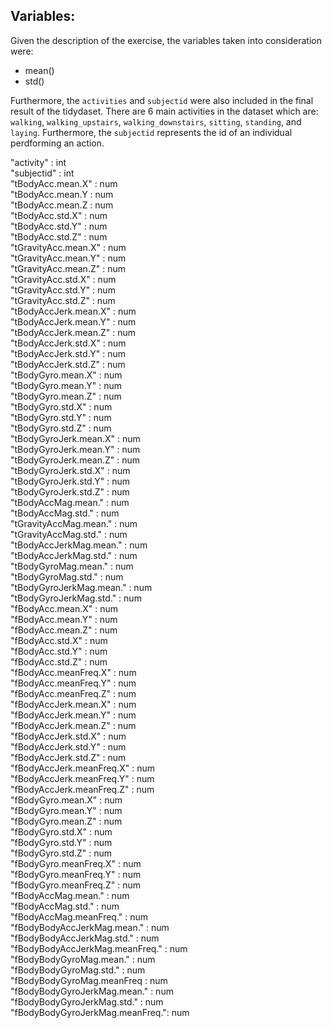 ## Variables:
Given the description of the exercise, the variables taken into consideration were:
* mean()
* std()

Furthermore, the ```activities``` and ```subjectid``` were also included in the final result of the tidydaset. There are 6 main activities in the dataset which are: ```walking```, ```walking_upstairs```, ```walking_downstairs```, ```sitting```, ```standing```, and ```laying```. Furthermore, the ```subjectid``` represents the id of an individual perdforming an action.


"activity"                    : int  
"subjectid"                   : int  
"tBodyAcc.mean.X"             : num  
"tBodyAcc.mean.Y              : num  
"tBodyAcc.mean.Z              : num  
"tBodyAcc.std.X"              : num  
"tBodyAcc.std.Y"              : num  
"tBodyAcc.std.Z"              : num  
"tGravityAcc.mean.X"          : num  
"tGravityAcc.mean.Y" 	        : num  
"tGravityAcc.mean.Z"          : num  
"tGravityAcc.std.X"           : num  
"tGravityAcc.std.Y" 	        : num  
"tGravityAcc.std.Z" 	        : num  
"tBodyAccJerk.mean.X" 	      : num  
"tBodyAccJerk.mean.Y" 	      : num  
"tBodyAccJerk.mean.Z" 	      : num  
"tBodyAccJerk.std.X"          : num  
"tBodyAccJerk.std.Y"          : num  
"tBodyAccJerk.std.Z"          : num  
"tBodyGyro.mean.X" 	          : num  
"tBodyGyro.mean.Y" 	          : num  
"tBodyGyro.mean.Z"            : num  
"tBodyGyro.std.X" 	          : num  
"tBodyGyro.std.Y" 	          : num  
"tBodyGyro.std.Z" 	          : num  
"tBodyGyroJerk.mean.X"        : num  
"tBodyGyroJerk.mean.Y"        : num  
"tBodyGyroJerk.mean.Z"	      : num  
"tBodyGyroJerk.std.X"	        : num  
"tBodyGyroJerk.std.Y"	        : num  
"tBodyGyroJerk.std.Z"         : num  
"tBodyAccMag.mean."	          : num  
"tBodyAccMag.std."	          : num  
"tGravityAccMag.mean."	      : num  
"tGravityAccMag.std."	        : num  
"tBodyAccJerkMag.mean."	      : num  
"tBodyAccJerkMag.std."	      : num  
"tBodyGyroMag.mean."	        : num  
"tBodyGyroMag.std."	          : num  
"tBodyGyroJerkMag.mean."	    : num  
"tBodyGyroJerkMag.std."	      : num  
"fBodyAcc.mean.X"	            : num  
"fBodyAcc.mean.Y"	            : num  
"fBodyAcc.mean.Z"	            : num  
"fBodyAcc.std.X"	            : num  
"fBodyAcc.std.Y"	            : num  
"fBodyAcc.std.Z"	            : num  
"fBodyAcc.meanFreq.X"	        : num  
"fBodyAcc.meanFreq.Y"	        : num  
"fBodyAcc.meanFreq.Z"         : num  
"fBodyAccJerk.mean.X"	        : num  
"fBodyAccJerk.mean.Y"         : num  
"fBodyAccJerk.mean.Z"	        : num  
"fBodyAccJerk.std.X"          : num  
"fBodyAccJerk.std.Y"          : num  
"fBodyAccJerk.std.Z"	        : num  
"fBodyAccJerk.meanFreq.X"     : num  
"fBodyAccJerk.meanFreq.Y"     : num  
"fBodyAccJerk.meanFreq.Z"	    : num  
"fBodyGyro.mean.X"            : num  
"fBodyGyro.mean.Y"            : num  
"fBodyGyro.mean.Z"            : num  
"fBodyGyro.std.X"             : num  
"fBodyGyro.std.Y"             : num  
"fBodyGyro.std.Z"             : num  
"fBodyGyro.meanFreq.X"        : num  
"fBodyGyro.meanFreq.Y"        : num  
"fBodyGyro.meanFreq.Z"        : num  
"fBodyAccMag.mean."           : num  
"fBodyAccMag.std."            : num  
"fBodyAccMag.meanFreq."       : num  
"fBodyBodyAccJerkMag.mean."   : num  
"fBodyBodyAccJerkMag.std."    : num  
"fBodyBodyAccJerkMag.meanFreq." : num  
"fBodyBodyGyroMag.mean."      : num  
"fBodyBodyGyroMag.std."       : num  
"fBodyBodyGyroMag.meanFreq    : num  
"fBodyBodyGyroJerkMag.mean."  : num  
"fBodyBodyGyroJerkMag.std."   : num  
"fBodyBodyGyroJerkMag.meanFreq.": num  
